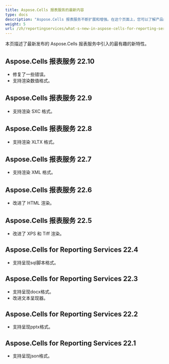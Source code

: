 ```yaml
---
title: Aspose.Cells 报表服务的最新内容
type: docs
description: "Aspose.Cells 报表服务不断扩展和增强。在这个页面上，您可以了解产品的巨大和最有趣的功能。"
weight: 5
url: /zh/reportingservices/what-s-new-in-aspose-cells-for-reporting-services/
---
```


本页描述了最新发布的 Aspose.Cells 报表服务中引入的最有趣的新特性。

## Aspose.Cells 报表服务  22.10

* 修复了一些错误。
* 支持渲染数值格式。

## Aspose.Cells 报表服务  22.9

* 支持渲染 SXC 格式。

## Aspose.Cells 报表服务  22.8

* 支持渲染 XLTX 格式。

## Aspose.Cells 报表服务  22.7

* 支持渲染 XML 格式。

## Aspose.Cells 报表服务  22.6

* 改进了 HTML 渲染。

## Aspose.Cells 报表服务  22.5

* 改进了 XPS 和 Tiff 渲染。	

## Aspose.Cells for Reporting Services  22.4

* 支持呈现sql脚本格式。

## Aspose.Cells for Reporting Services  22.3

* 支持呈现docx格式。
* 改进文本呈现器。

## Aspose.Cells for Reporting Services  22.2

* 支持呈现pptx格式。

## Aspose.Cells for Reporting Services  22.1

* 支持呈现json格式。
